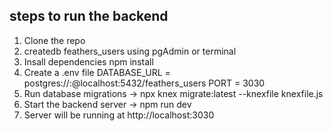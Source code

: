 ## steps to run the backend

1. Clone the repo
2. createdb feathers_users using pgAdmin or terminal
3. Insall dependencies
     npm install
4. Create a .env file
     DATABASE_URL = postgres://<user>:<password>@localhost:5432/feathers_users
     PORT = 3030
5. Run database migrations -> 
     npx knex migrate:latest --knexfile knexfile.js
6. Start the backend server -> npm run dev
7. Server will be running at http://localhost:3030
